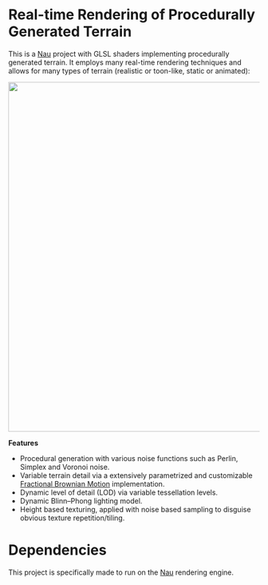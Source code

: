 # Real-time Rendering of Procedurally Generated Terrain

This is a [Nau](https://github.com/Nau3D/nau) project with GLSL shaders implementing procedurally generated terrain. It employs many real-time rendering techniques and allows for many types of terrain (realistic or toon-like, static or animated):

<p align="center">
    <img src="imgs/ExampleProcedural.gif" width="700" />
</p>


**Features**

- Procedural generation with various noise functions such as Perlin, Simplex and Voronoi noise.
- Variable terrain detail via a extensively parametrized and customizable [Fractional Brownian Motion](https://en.wikipedia.org/wiki/Fractional_Brownian_motion) implementation.
- Dynamic level of detail (LOD) via variable tessellation levels.
- Dynamic Blinn–Phong lighting model.
- Height based texturing, applied with noise based sampling to disguise obvious texture repetition/tiling.


Dependencies
====

This project is specifically made to run on the [Nau](https://github.com/Nau3D/nau) rendering engine.
